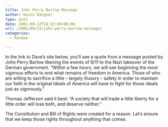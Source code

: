 ```yaml
---
title: John Perry Barlow Message
author: Kevin Dangoor
type: post
date: 2001-09-12T16:23:09+00:00
url: /2001/09/12/john-perry-barlow-message/
categories:
  - Random

---
```

In the link to Dave&#8217;s site below, you&#8217;ll see a quote from a message posted by John Perry Barlow likening the events of 9/11 to the Nazi takeover of the German government. &#8220;Within a few hours, we will see beginning the most vigorous efforts to end what remains of freedom in America. Those of who are willing to sacrifice a little &#8211; largely illusory &#8211; safety in order to maintain our faith in the original ideals of America will have to fight for those ideals just as vigorously.&#8221;
  
<!--more-->


  
Thomas Jefferson said it best: &#8220;A society that will trade a little liberty for a little order will lose both, and deserve neither.&#8221;
  
The Constitution and Bill of Rights were created for a reason. Let&#8217;s ensure that we keep those rights throughout anything that comes.